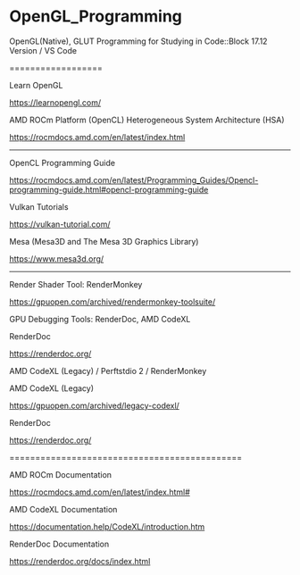 # OpenGL_Programming
OpenGL(Native), GLUT Programming for Studying in Code::Block 17.12 Version / VS Code

==================

Learn OpenGL

https://learnopengl.com/


AMD ROCm Platform (OpenCL)
Heterogeneous System Architecture (HSA)

https://rocmdocs.amd.com/en/latest/index.html

---------------------------

OpenCL Programming Guide

https://rocmdocs.amd.com/en/latest/Programming_Guides/Opencl-programming-guide.html#opencl-programming-guide

Vulkan Tutorials

https://vulkan-tutorial.com/

Mesa (Mesa3D and The Mesa 3D Graphics Library)

https://www.mesa3d.org/

---------------------------

Render Shader Tool: RenderMonkey

https://gpuopen.com/archived/rendermonkey-toolsuite/

GPU Debugging Tools: RenderDoc, AMD CodeXL

RenderDoc

https://renderdoc.org/


AMD CodeXL (Legacy) / Perftstdio 2 / RenderMonkey

AMD CodeXL (Legacy)

https://gpuopen.com/archived/legacy-codexl/

RenderDoc

https://renderdoc.org/

=============================================

AMD ROCm Documentation

https://rocmdocs.amd.com/en/latest/index.html#

AMD CodeXL Documentation

https://documentation.help/CodeXL/introduction.htm

RenderDoc Documentation

https://renderdoc.org/docs/index.html
